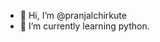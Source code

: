 - 👋 Hi, I’m @pranjalchirkute
- 🌱 I’m currently learning python.


<!---
pranjalchirkute/pranjalchirkute is a ✨ special ✨ repository because its `README.md` (this file) appears on your GitHub profile.
You can click the Preview link to take a look at your changes.
--->

